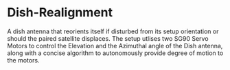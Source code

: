# Dish-Realignment
A dish antenna that reorients itself if disturbed from its setup orientation or should the paired satellite displaces. The setup utlises two SG90 Servo Motors to control the Elevation and the Azimuthal angle of the Dish antenna, along with a concise algorithm to autonomously provide degree of motion to the motors.
